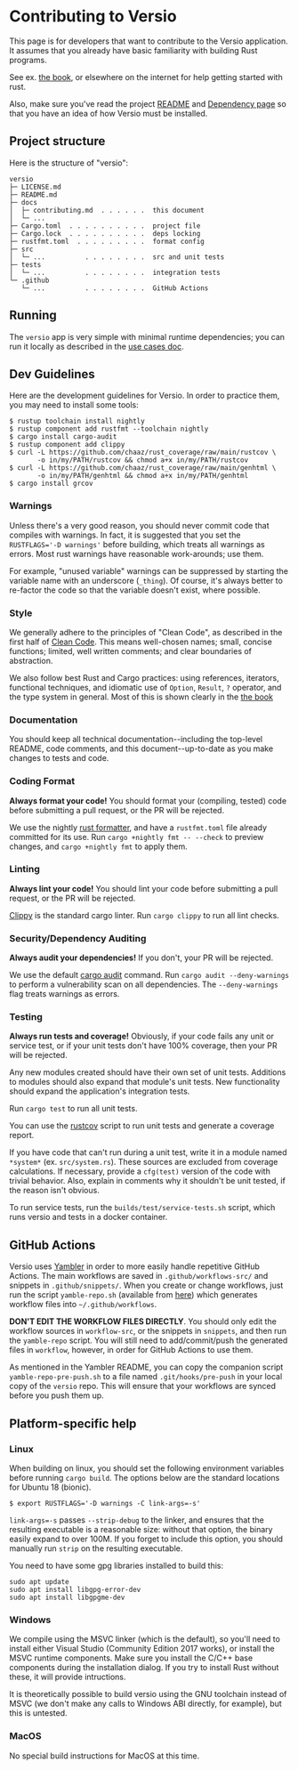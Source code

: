 # Contributing to Versio

This page is for developers that want to contribute to the Versio
application. It assumes that you already have basic familiarity with
building Rust programs.

See ex. [the book](https://doc.rust-lang.org/book/index.html), or
elsewhere on the internet for help getting started with rust.

Also, make sure you've read the project [README](../README.md) and
[Dependency page](./dependencies.md) so that you have an idea of how
Versio must be installed.

## Project structure

Here is the structure of "versio":

```
versio
├─ LICENSE.md
├─ README.md
├─ docs
│  ├─ contributing.md  . . . . . .  this document
│  └─ ...
├─ Cargo.toml  . . . . . . . . . .  project file
├─ Cargo.lock  . . . . . . . . . .  deps locking
├─ rustfmt.toml  . . . . . . . . .  format config
├─ src
│  └─ ...          . . . . . . . .  src and unit tests
├─ tests
│  └─ ...          . . . . . . . .  integration tests
└─ .github
   └─ ...          . . . . . . . .  GitHub Actions
```

<!-- 
TODO: Further work:

└─ builds
   ├─ deploy
   │  ├─ build-app.sh  . . . . . .  deploy build script
   │  └─ ...       . . . . . . . .  deploy support
   └─ test
      ├─ service-tests.sh  . . . .  test run script
      └─ docker-compose.yml  . . .  test run config
-->

## Running

The `versio` app is very simple with minimal runtime dependencies; you
can run it locally as described in the [use cases doc](./use_cases.md).

## Dev Guidelines

[dev guidelines]: #dev-guidelines

Here are the development guidelines for Versio. In order to practice
them, you may need to install some tools:

```
$ rustup toolchain install nightly
$ rustup component add rustfmt --toolchain nightly
$ cargo install cargo-audit 
$ rustup component add clippy 
$ curl -L https://github.com/chaaz/rust_coverage/raw/main/rustcov \
       -o in/my/PATH/rustcov && chmod a+x in/my/PATH/rustcov
$ curl -L https://github.com/chaaz/rust_coverage/raw/main/genhtml \
       -o in/my/PATH/genhtml && chmod a+x in/my/PATH/genhtml
$ cargo install grcov
```

### Warnings

Unless there's a very good reason, you should never commit code that
compiles with warnings. In fact, it is suggested that you set the
`RUSTFLAGS='-D warnings'` before building, which treats all warnings as
errors. Most rust warnings have reasonable work-arounds; use them.

For example, "unused variable" warnings can be suppressed by starting
the variable name with an underscore (`_thing`). Of course, it's always
better to re-factor the code so that the variable doesn't exist, where
possible.

### Style

We generally adhere to the principles of "Clean Code", as described in
the first half of [Clean
Code](https://www.amazon.com/Clean-Code-Handbook-Software-Craftsmanship-ebook-dp-B001GSTOAM/dp/B001GSTOAM/ref=mt_kindle?_encoding=UTF8&me=&qid=1541523061).
This means well-chosen names; small, concise functions; limited, well
written comments; and clear boundaries of abstraction.

We also follow best Rust and Cargo practices: using references,
iterators, functional techniques, and idiomatic use of `Option`,
`Result`, `?` operator, and the type system in general. Most of this is
shown clearly in the [the
book](https://www.amazon.com/Clean-Code-Handbook-Software-Craftsmanship-ebook-dp-B001GSTOAM/dp/B001GSTOAM/ref=mt_kindle?_encoding=UTF8&me=&qid=1541523061)

### Documentation

You should keep all technical documentation--including the top-level
README, code comments, and this document--up-to-date as you make changes
to tests and code.

### Coding Format

**Always format your code!** You should format your (compiling, tested)
code before submitting a pull request, or the PR will be rejected.

We use the nightly [rust
formatter](https://github.com/rust-lang-nursery/rustfmt), and have a
`rustfmt.toml` file already committed for its use. Run `cargo +nightly
fmt -- --check` to preview changes, and `cargo +nightly fmt` to apply
them.

### Linting

**Always lint your code!** You should lint your code before submitting a
pull request, or the PR will be rejected.

[Clippy](https://github.com/rust-lang/rust-clippy) is the standard cargo
linter. Run `cargo clippy` to run all lint checks.

### Security/Dependency Auditing

**Always audit your dependencies!** If you don't, your PR will be
rejected.

We use the default [cargo audit](https://github.com/RustSec/cargo-audit)
command. Run `cargo audit --deny-warnings` to perform a vulnerability
scan on all dependencies. The `--deny-warnings` flag treats warnings as
errors.

### Testing

**Always run tests and coverage!** Obviously, if your code fails any
unit or service test, or if your unit tests don't have 100% coverage,
then your PR will be rejected. 

Any new modules created should have their own set of unit tests.
Additions to modules should also expand that module's unit tests. New
functionality should expand the application's integration tests.

Run `cargo test` to run all unit tests.

You can use the [rustcov](https://github.com/chaaz/rust_coverage/)
script to run unit tests and generate a coverage report.

If you have code that can't run during a unit test, write it in a module
named `*system*` (ex. `src/system.rs`). These sources are excluded from
coverage calculations. If necessary, provide a `cfg(test)` version of
the code with trivial behavior. Also, explain in comments why it
shouldn't be unit tested, if the reason isn't obvious.

To run service tests, run the `builds/test/service-tests.sh` script,
which runs versio and tests in a docker container.

## GitHub Actions

Versio uses
[Yambler](https://github.com/chaaz/versio-actions/tree/main/yambler) in
order to more easily handle repetitive GitHub Actions. The main
workflows are saved in `.github/workflows-src/` and snippets in
`.github/snippets/`. When you create or change workflows, just run the
script `yamble-repo.sh` (available from
[here](https://github.com/chaaz/versio-actions/blob/main/scripts/yamble-repo.sh))
which generates workflow files into `~/.github/workflows`.

**DON'T EDIT THE WORKFLOW FILES DIRECTLY**. You should only edit the
workflow sources in `workflow-src`, or the snippets in `snippets`, and
then run the `yamble-repo` script. You will still need to
add/commit/push the generated files in `workflow`, however, in order for
GitHub Actions to use them.

As mentioned in the Yambler README, you can copy the companion script
`yamble-repo-pre-push.sh` to a file named `.git/hooks/pre-push` in your
local copy of the `versio` repo. This will ensure that your workflows
are synced before you push them up.

## Platform-specific help

[platform-specific help]: #platform-specific-help

### Linux

[linux]: #linux

When building on linux, you should set the following environment
variables before running `cargo build`. The options below are the
standard locations for Ubuntu 18 (bionic).

```
$ export RUSTFLAGS='-D warnings -C link-args=-s'
```

`link-args=-s` passes `--strip-debug` to the linker, and ensures that
the resulting executable is a reasonable size: without that option, the
binary easily expand to over 100M. If you forget to include this option,
you should manually run `strip` on the resulting executable.

You need to have some gpg libraries installed to build this:

```
sudo apt update
sudo apt install libgpg-error-dev
sudo apt install libgpgme-dev
```

### Windows

[windows]: #windows

We compile using the MSVC linker (which is the default), so you'll need
to install either Visual Studio (Community Edition 2017 works), or
install the MSVC runtime components. Make sure you install the C/C++
base components during the installation dialog. If you try to install
Rust without these, it will provide intructions.

It is theoretically possible to build versio using the GNU toolchain
instead of MSVC (we don't make any calls to Windows ABI directly, for
example), but this is untested.

### MacOS

[macos]: #macos

No special build instructions for MacOS at this time.

